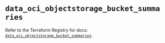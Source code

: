 # `data_oci_objectstorage_bucket_summaries`

Refer to the Terraform Registry for docs: [`data_oci_objectstorage_bucket_summaries`](https://registry.terraform.io/providers/oracle/oci/7.19.0/docs/data-sources/objectstorage_bucket_summaries).
